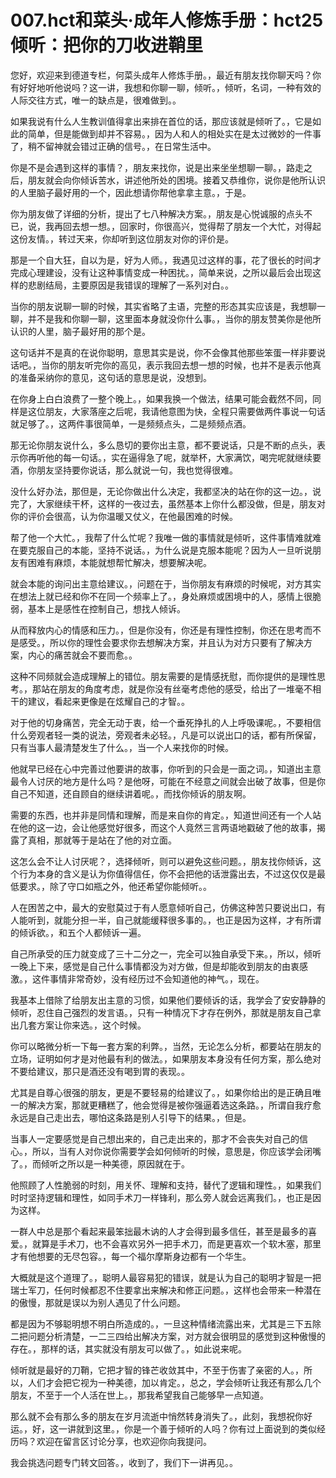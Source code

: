 # 007.hct和菜头·成年人修炼手册：hct25 倾听：把你的刀收进鞘里

您好，欢迎来到德道专栏，何菜头成年人修炼手册。，最近有朋友找你聊天吗？你有好好地听他说吗？这一讲，我想和你聊一聊，倾听。，倾听，名词，一种有效的人际交往方式，唯一的缺点是，很难做到。。

如果我说有什么人生教训值得拿出来排在首位的话，那应该就是倾听了。，它是如此的简单，但是能做到却并不容易。，因为人和人的相处实在是太过微妙的一件事了，稍不留神就会错过正确的信号。，在日常生活中。

你是不是会遇到这样的事情？，朋友来找你，说是出来坐坐想聊一聊。，路走之后，朋友就会向你倾诉苦水，讲述他所处的困境。接着又恭维你，说你是他所认识的人里脑子最好用的一个，因此想请你帮他拿拿主意。，于是。

你为朋友做了详细的分析，提出了七八种解决方案。，朋友是心悦诚服的点头不已，说，我再回去想一想。，回家时，你很高兴，觉得帮了朋友一个大忙，对得起这份友情。，转过天来，你却听到这位朋友对你的评价是。

那是一个自大狂，自以为是，好为人师。，我遇见过这样的事，花了很长的时间才完成心理建设，没有让这种事情变成一种困扰。，简单来说，之所以最后会出现这样的悲剧结局，主要原因是我错误的理解了一系列对白。。

当你的朋友说聊一聊的时候，其实省略了主语，完整的形态其实应该是，我想聊一聊，并不是我和你聊一聊，这里面本身就没你什么事。，当你的朋友赞美你是他所认识的人里，脑子最好用的那个是。

这句话并不是真的在说你聪明，意思其实是说，你不会像其他那些笨蛋一样非要说话吧。，当你的朋友听完你的高见，表示我回去想一想的时候，也并不是表示他真的准备采纳你的意见，这句话的意思是说，没想到。

在你身上白白浪费了一整个晚上。，如果我换一个做法，结果可能会截然不同，同样是这位朋友，大家落座之后呢，我请他意图为快，全程只需要做两件事说一句话就足够了。，这两件事很简单，一是频频点头，二是频频点酒。

那无论你朋友说什么，多么恳切的要你出主意，都不要说话，只是不断的点头，表示你再听他的每一句话。，实在逼得急了呢，就举杯，大家满饮，喝完呢就继续要酒，你朋友坚持要你说话，那么就说一句，我也觉得很难。

没什么好办法，那但是，无论你做出什么决定，我都坚决的站在你的这一边。，说完了，大家继续干杯，这样的一夜过去，虽然基本上你什么都没做，但是，朋友对你的评价会很高，认为你温暖又仗义，在他最困难的时候。

帮了他一个大忙。，我帮了什么忙呢？我唯一做的事情就是倾听，这件事情难就难在要克服自己的本能，坚持不说话。，为什么说是克服本能呢？因为人一旦听说朋友有困难有麻烦，本能就想帮忙解决，想要解决呢。

就会本能的询问出主意给建议。，问题在于，当你朋友有麻烦的时候呢，对方其实在想法上就已经和你不在同一个频率上了。，身处麻烦或困境中的人，感情上很脆弱，基本上是感性在控制自己，想找人倾诉。

从而释放内心的情感和压力。，但是你没有，你还是有理性控制，你还在思考而不是感受。，所以你的理性会要求你去想解决方案，并且认为对方只要有了解决方案，内心的痛苦就会不要而愈。。

这种不同频就会造成理解上的错位。朋友需要的是情感抚慰，而你提供的是理性思考。，那站在朋友的角度考虑，就是你没有丝毫考虑他的感受，给出了一堆毫不相干的建议，看起来更像是在炫耀自己的才智。。

对于他的切身痛苦，完全无动于衷，给一个垂死挣扎的人上呼吸课呢。，不要相信什么旁观者轻一类的说法，旁观者未必轻。，凡是可以说出口的话，都有所保留，只有当事人最清楚发生了什么。，当一个人来找你的时候。

他就早已经在心中完善过他要讲的故事，你听到的只会是一面之词。，知道出主意最令人讨厌的地方是什么吗？是他呀，可能在不经意之间就会出破了故事，但是你自己不知道，还自顾自的继续讲着呢。，而找你倾诉的朋友啊。

需要的东西，也并非是同情和理解，而是来自你的肯定。，知道世间还有一个人站在他的这一边，会让他感觉好很多，而这个人竟然三言两语地戳破了他的故事，揭露了真相，那就等于是站在了他的对立面。

这怎么会不让人讨厌呢？，选择倾听，则可以避免这些问题。，朋友找你倾诉，这个行为本身的含义是认为你值得信任，你不会把他的话泄露出去，不过这仅仅是最低要求。，除了守口如瓶之外，他还希望你能倾听。。

人在困苦之中，最大的安慰莫过于有人愿意倾听自己，仿佛这种苦只要说出口，有人能听到，就能分担一半，自己就能缓释很多事的。，也正是因为这样，才有所谓的倾诉欲。，和五个人都倾诉一遍。

自己所承受的压力就变成了三十二分之一，完全可以独自承受下来。，所以，倾听一晚上下来，感觉是自己什么事情都没为对方做，但是却能收到朋友的由衷感激。，这件事情非常奇妙，没有经历过不会知道他的神气。，现在。

我基本上借除了给朋友出主意的习惯，如果他们要倾诉的话，我学会了安安静静的倾听，忍住自己强烈的发言语。，只有一种情况下才存在例外，那就是朋友自己拿出几套方案让你来选。，这个时候。

你可以略微分析一下每一套方案的利弊。，当然，无论怎么分析，都要站在朋友的立场，证明如何才是对他最有利的做法。，如果朋友本身没有任何方案，那么绝对不要给建议，那只是酒还没有喝到胃的表现。。

尤其是自尊心很强的朋友，更是不要轻易的给建议了。，如果你给出的是正确且唯一的解决方案，那就更糟糕了，他会觉得是被你强逼着选这条路。，所谓自我疗愈永远是自己走出去，哪怕这条路是别人引导下的结果。，但是。

当事人一定要感觉是自己想出来的，自己走出来的，那才不会丧失对自己的信心。，所以，当有人对你说你需要学会如何倾听的时候，意思是，你应该学会闭嘴了。，而倾听之所以是一种美德，原因就在于。

他照顾了人性脆弱的时刻，用关怀、理解和支持，替代了逻辑和理性。，如果我们时时坚持逻辑和理性，如同手术刀一样锋利，那么旁人就会远离我们。，也正是因为这样。

一群人中总是那个看起来最笨拙最木讷的人才会得到最多信任，甚至是最多的喜爱。，就算是手术刀，也不会喜欢另外一把手术刀，而是更喜欢一个软木塞，那里才有他想要的无尽包容。，每一个福尔摩斯身边都有一个华生。

大概就是这个道理了。，聪明人最容易犯的错误，就是认为自己的聪明才智是一把瑞士军刀，任何时候都忍不住要拿出来解决和修正问题。，这样也会带来一种潜在的傲慢，那就是误以为别人遇见了什么问题。

都是因为不够聪明想不明白所造成的。，一旦这种情绪流露出来，尤其是三下五除二把问题分析清楚，一二三四给出解决方案，对方就会很明显的感觉到这种傲慢的存在。，那样的话，其实就没有朋友可以做了。，如此说来呢。

倾听就是最好的刀鞘，它把才智的锋芒收敛其中，不至于伤害了亲密的人。，所以，人们才会把它视为一种美德，加以肯定。，总之，学会倾听让我还有那么几个朋友，不至于一个人活在世上。，那我希望我自己能够早一点知道。

那么就不会有那么多的朋友在岁月流逝中悄然转身消失了。，此刻，我想祝你好运。，好，这一讲就到这里。，你是一个善于倾听的人吗？你有过上面说到的类似经历吗？欢迎在留言区讨论分享，也欢迎你向我提问。

我会挑选问题专门转文回答。，收到了，我们下一讲再见。。